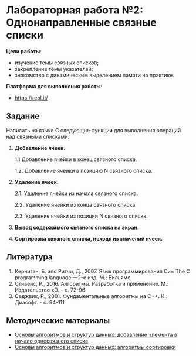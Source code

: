 # Лабораторная работа №2: Однонаправленные связные списки 

**Цели работы**:

- изучение темы связных списков; 
- закрепление темы указателей; 
- знакомство с динамическим выделением памяти на практике.

**Платформа для выполнения работы**:
- https://repl.it/


## Задание

Написать на языке С следующие функции для выполнения операций над связными списками:

1. **Добавление ячеек**.

    1.1 Добавление ячейки в конец связного списка.

    1.2. Добавление ячейки в позицию N связного списка.

2. **Удаление ячеек**.

    2.1. Удаление  ячейки из начала связного списка.

    2.2. Удаление  ячейки из конца связного списка.

    2.3. Удаление  ячейки из позиции N связного списка.

3. **Вывод содержимого связного списка на экран.**
4. **Сортировка связного списка, исходя из значений ячеек.**


## Литература

1. Керниган, Б. and Ритчи, Д., 2007. Язык программирования Си= The C programming language.—2-е изд. М.: Вильямс.
2. Стивенс, Р., 2016. Алгоритмы. Разработка и применение. М.: Издательство «Э. - с. 72-96
3. Седжвик, Р., 2001. Фундаментальные алгоритмы на С++. К.: Диасофт. - с. 94-111

## Методические материалы

- [Основы алгоритмов и структур данных: добавление элемента в начало односвязного списка](https://github.com/kirlf/itpb/blob/master/autumn/3_linked_lists.md)
- [Основы алгоритмов и структур данных: алгоритмы сортировки](https://github.com/kirlf/itpb/blob/master/autumn/4_sorting.md)

